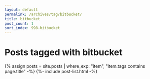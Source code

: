 ```yaml
---
layout: default
permalink: /archives/tag/bitbucket/
title: bitbucket
post_count: 1
sort_index: 998-bitbucket
---
```

<h1 class="page-heading">Posts tagged with bitbucket</h1>
{% assign posts = site.posts | where_exp: "item", "item.tags contains page.title" -%}
{%- include post-list.html -%}
